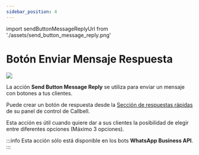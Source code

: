 ```yaml
---
sidebar_position: 4
---
```


import sendButtonMessageReplyUrl from './assets/send_button_message_reply.png'

# Botón Enviar Mensaje Respuesta

<img src={sendButtonMessageReplyUrl} width={180} />

La acción **Send Button Message Reply** se utiliza para enviar un mensaje con botones a tus clientes.

Puede crear un botón de respuesta desde la [Sección de respuestas rápidas](https://dash.callbell.eu/settings/templates) de su panel de control de Callbell.

Esta acción es útil cuando quiere dar a sus clientes la posibilidad de elegir entre diferentes opciones (Máximo 3 opciones).

:::info
Esta acción sólo está disponible en los bots **WhatsApp Business API**.
:::